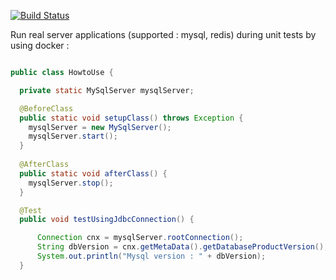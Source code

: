 

[![Build Status](https://travis-ci.org/jrialland/dockerized-tests.svg?branch=master)](https://travis-ci.org/jrialland/dockerized-tests)

Run real server applications (supported : mysql, redis) during unit tests by using docker :

```java

public class HowtoUse {

  private static MySqlServer mysqlServer;

  @BeforeClass
  public static void setupClass() throws Exception {
    mysqlServer = new MySqlServer();
    mysqlServer.start();
  }
  
  @AfterClass
  public static void afterClass() {
    mysqlServer.stop();
  }

  @Test
  public void testUsingJdbcConnection() {

      Connection cnx = mysqlServer.rootConnection();
      String dbVersion = cnx.getMetaData().getDatabaseProductVersion();
      System.out.println("Mysql version : " + dbVersion);
  }

```
